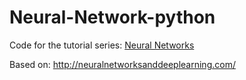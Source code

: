 # Neural-Network-python

Code for the tutorial series: [Neural Networks](https://www.youtube.com/playlist?list=PLFt_AvWsXl0frsCrmv4fKfZ2OQIwoUuYO "Youtube playlist")

Based on: http://neuralnetworksanddeeplearning.com/
